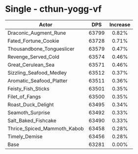 # Single - cthun-yogg-vf
| Actor | DPS | Increase |
|---|:---:|:---:|
|Draconic_Augment_Rune|63799|0.82%|
|Fated_Fortune_Cookie|63728|0.71%|
|Thousandbone_Tongueslicer|63579|0.47%|
|Revenge_Served_Cold|63574|0.46%|
|Great_Cerulean_Sea|63571|0.46%|
|Sizzling_Seafood_Medley|63512|0.37%|
|Aromatic_Seafood_Platter|63511|0.36%|
|Feisty_Fish_Sticks|63501|0.35%|
|Filet_of_Fangs|63500|0.35%|
|Roast_Duck_Delight|63495|0.34%|
|Seamoth_Surprise|63492|0.33%|
|Salt_Baked_Fishcake|63490|0.33%|
|Thrice_Spiced_Mammoth_Kabob|63458|0.28%|
|Timely_Demise|63456|0.28%|
|Base|63281|0.00%|
